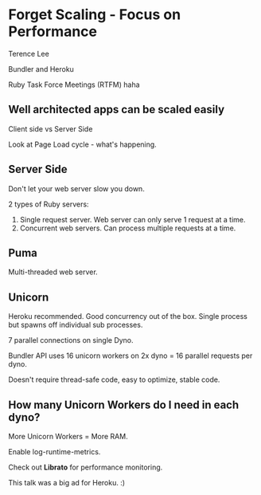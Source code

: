 # Forget Scaling - Focus on Performance

Terence Lee

Bundler and Heroku

Ruby Task Force Meetings (RTFM) haha

## Well architected apps can be scaled easily

Client side vs Server Side

Look at Page Load cycle - what's happening.

## Server Side

Don't let your web server slow you down.

2 types of Ruby servers:

1. Single request server. Web server can only serve 1 request at a time.
2. Concurrent web servers. Can process multiple requests at a time.

## Puma

Multi-threaded web server.

## Unicorn

Heroku recommended. Good concurrency out of the box. Single process but spawns off individual sub processes.

7 parallel connections on single Dyno.

Bundler API uses 16 unicorn workers on 2x dyno = 16 parallel requests per dyno.

Doesn't require thread-safe code, easy to optimize, stable code.

## How many Unicorn Workers do I need in each dyno?

More Unicorn Workers = More RAM.

Enable log-runtime-metrics. 

Check out **Librato** for performance monitoring.

This talk was a big ad for Heroku. :)

